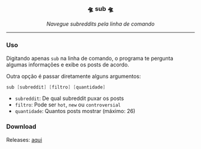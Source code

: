 <h3 align="center">🛸 sub 🛸</h3>
<p align="center"><i>Navegue subreddits pela linha de comando</i></p>
<hr/>

### Uso
Digitando apenas `sub` na linha de comando, o programa te pergunta algumas informações e exibe os posts de acordo.

Outra opção é passar diretamente alguns argumentos:
```powershell
sub [subreddit] [filtro] [quantidade]
```

- `subreddit`: De qual subreddit puxar os posts
- `filtro`: Pode ser `hot`, `new` ou `controversial`
- `quantidade`: Quantos posts mostrar (máximo: 26)

### Download
Releases: [aqui](https://github.com/fabricioh/sub/releases)
